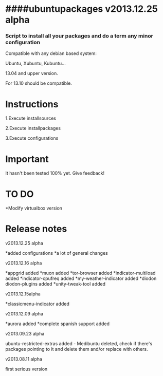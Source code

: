 ####ubuntupackages v2013.12.25 alpha
=============================================  
### Script to install all your packages and do a term any minor configuration

Compatible with any debian based system:

Ubuntu, Xubuntu, Kubuntu...

13.04 and upper version.

For 13.10 should be compatible.

Instructions
=============================================

1.Execute installsources

2.Execute installpackages

3.Execute configurations

Important
=============================================
It hasn't been tested 100% yet. Give feedback!

TO DO
=============================================
*Modify virtualbox version

Release notes
=============================================
v2013.12.25 alpha

*added configurations
*a lot of general changes

v2013.12.16 alpha

*appgrid added
*muon added
*tor-browser added
*indicator-multiload added
*indicator-cpufreq added
*my-weather-indicator added
*diodon diodon-plugins added
*unity-tweak-tool added

v2013.12.15alpha

*classicmenu-indicator added

v2013.12.09 alpha

*aurora added
*complete spanish support added

v2013.09.23 alpha

ubuntu-restricted-extras added - Medibuntu deleted, check if there's packages pointing to it and delete them and/or replace with others.

v2013.08.11 alpha

first serious version
